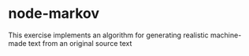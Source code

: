 # node-markov

This exercise implements an algorithm for generating realistic machine-made text from an original source text
